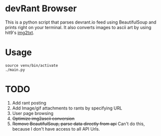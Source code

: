 # devRant Browser

This is a python script that parses devrant.io feed using BeautifulSoup and prints right on your terminal. It also converts images to ascii art by using hit9's [img2txt](https://github.com/hit9/img2txt).

# Usage
```
source venv/bin/activate
./main.py
```


# TODO

1. Add rant posting
2. Add Image/gif attachments to rants by specifying URL
3. User page browsing
4. ~~Optimize img2ascii conversion~~ 
5. ~~Remove BeautifulSoup, parse data directly from api~~ Can't do this, because I don't have access to all API Urls.

